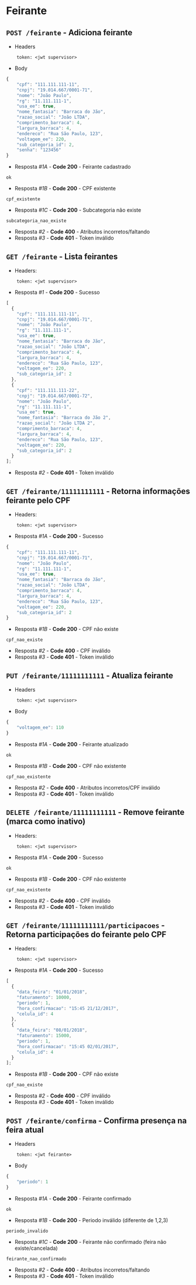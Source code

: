 # Feirante

## `POST /feirante` - Adiciona feirante

- Headers

```
    token: <jwt supervisor>
```

- Body

```javascript
{
    "cpf": "111.111.111-11",
    "cnpj": "19.014.667/0001-71",
    "nome": "João Paulo",
    "rg": "11.111.111-1",
    "usa_ee": true,
    "nome_fantasia": "Barraca do Jão",
    "razao_social": "João LTDA",
    "comprimento_barraca": 4,
    "largura_barraca": 4,
    "endereco": "Rua São Paulo, 123",
    "voltagem_ee": 220,
    "sub_categoria_id": 2,
    "senha": "123456"
}
```

- Resposta _#1A_ - **Code 200** - Feirante cadastrado

```
ok
```

- Resposta _#1B_ - **Code 200** - CPF existente

```
cpf_existente
```

- Resposta _#1C_ - **Code 200** - Subcategoria não existe

```
subcategoria_nao_existe
```

- Resposta _#2_ - **Code 400** - Atributos incorretos/faltando
- Resposta _#3_ - **Code 401** - Token inválido

## `GET /feirante` - Lista feirantes

- Headers:

```
    token: <jwt supervisor>
```

- Resposta _#1_ - **Code 200** - Sucesso

```javascript
[
  {
    "cpf": "111.111.111-11",
    "cnpj": "19.014.667/0001-71",
    "nome": "João Paulo",
    "rg": "11.111.111-1",
    "usa_ee": true,
    "nome_fantasia": "Barraca do Jão",
    "razao_social": "João LTDA",
    "comprimento_barraca": 4,
    "largura_barraca": 4,
    "endereco": "Rua São Paulo, 123",
    "voltagem_ee": 220,
    "sub_categoria_id": 2
  },
  {
    "cpf": "111.111.111-22",
    "cnpj": "19.014.667/0001-72",
    "nome": "João Paulo",
    "rg": "11.111.111-1",
    "usa_ee": true,
    "nome_fantasia": "Barraca do Jão 2",
    "razao_social": "João LTDA 2",
    "comprimento_barraca": 4,
    "largura_barraca": 4,
    "endereco": "Rua São Paulo, 123",
    "voltagem_ee": 220,
    "sub_categoria_id": 2
  }
];
```

- Resposta _#2_ - **Code 401** - Token inválido

## `GET /feirante/11111111111` - Retorna informações feirante pelo CPF

- Headers:

```
    token: <jwt supervisor>
```

- Resposta _#1A_ - **Code 200** - Sucesso

```javascript
{
    "cpf": "111.111.111-11",
    "cnpj": "19.014.667/0001-71",
    "nome": "João Paulo",
    "rg": "11.111.111-1",
    "usa_ee": true,
    "nome_fantasia": "Barraca do Jão",
    "razao_social": "João LTDA",
    "comprimento_barraca": 4,
    "largura_barraca": 4,
    "endereco": "Rua São Paulo, 123",
    "voltagem_ee": 220,
    "sub_categoria_id": 2
}
```

- Resposta _#1B_ - **Code 200** - CPF não existe

```
cpf_nao_existe
```

- Resposta _#2_ - **Code 400** - CPF inválido
- Resposta _#3_ - **Code 401** - Token inválido

## `PUT /feirante/11111111111` - Atualiza feirante

- Headers

```
    token: <jwt supervisor>
```

- Body

```javascript
{
    "voltagem_ee": 110
}
```

- Resposta _#1A_ - **Code 200** - Feirante atualizado

```
ok
```

- Resposta _#1B_ - **Code 200** - CPF não existente

```
cpf_nao_existente
```

- Resposta _#2_ - **Code 400** - Atributos incorretos/CPF inválido
- Resposta _#3_ - **Code 401** - Token inválido

## `DELETE /feirante/11111111111` - Remove feirante (marca como inativo)

- Headers:

```
    token: <jwt supervisor>
```

- Resposta _#1A_ - **Code 200** - Sucesso

```
ok
```

- Resposta _#1B_ - **Code 200** - CPF não existente

```
cpf_nao_existente
```

- Resposta _#2_ - **Code 400** - CPF inválido
- Resposta _#3_ - **Code 401** - Token inválido

## `GET /feirante/11111111111/participacoes` - Retorna participações do feirante pelo CPF

- Headers:

```
    token: <jwt supervisor>
```

- Resposta _#1A_ - **Code 200** - Sucesso

```javascript
[
  {
    "data_feira": "01/01/2018",
    "faturamento": 10000,
    "periodo": 1,
    "hora_confirmacao": "15:45 21/12/2017",
    "celula_id": 4
  },
  {
    "data_feira": "08/01/2018",
    "faturamento": 15000,
    "periodo": 1,
    "hora_confirmacao": "15:45 02/01/2017",
    "celula_id": 4
  }
];
```

- Resposta _#1B_ - **Code 200** - CPF não existe

```
cpf_nao_existe
```

- Resposta _#2_ - **Code 400** - CPF inválido
- Resposta _#3_ - **Code 401** - Token inválido

## `POST /feirante/confirma` - Confirma presença na feira atual

- Headers

```
    token: <jwt feirante>
```

- Body

```javascript
{
    "periodo": 1
}
```

- Resposta _#1A_ - **Code 200** - Feirante confirmado

```
ok
```

- Resposta _#1B_ - **Code 200** - Periodo inválido (diferente de 1,2,3)

```
periodo_invalido
```

- Resposta _#1C_ - **Code 200** - Feirante não confirmado (feira não existe/cancelada)

```
feirante_nao_confirmado
```

- Resposta _#2_ - **Code 400** - Atributos incorretos/faltando
- Resposta _#3_ - **Code 401** - Token inválido
